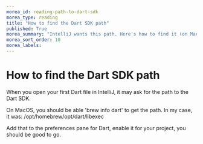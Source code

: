 ```yaml
---
morea_id: reading-path-to-dart-sdk
morea_type: reading
title: "How to find the Dart SDK path"
published: True
morea_summary: "IntelliJ wants this path. Here's how to find it (on MacOS)"
morea_sort_order: 10
morea_labels: 
---
```


# How to find the Dart SDK path

When you open your first Dart file in IntelliJ, it may ask for the path to the Dart SDK.

On MacOS, you should be able  'brew info dart' to get the path. In my case, it was: /opt/homebrew/opt/dart/libexec

Add that to the preferences pane for Dart, enable it for your project, you should be good to go.
